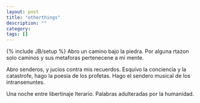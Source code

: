 ```yaml
---
layout: post
title: "otherthings"
description: ""
category:
tags: []
---
```

{% include JB/setup %}
Abro un camino bajo la piedra. Por alguna rtazon solo caminos  y sus metaforas pertenecene a mi mente.

Abro senderos, y jucios contra mis recuerdos. Esquivo la conciencia y la catastrofe, hago la poesia de los profetas. Hago el sendero musical de los intransenuntes.

Una noche entre libertinaje lterario. Palabras adulteradas por la humanidad.
